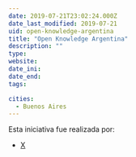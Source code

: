 ```yaml
---
date: 2019-07-21T23:02:24.000Z
date_last_modified: 2019-07-21
uid: open-knowledge-argentina
title: "Open Knowledge Argentina"
description: ""
type: 
website: 
date_ini: 
date_end: 
tags:

cities: 
  - Buenos Aires
---
```


Esta iniciativa fue realizada por:

- [X](/organizaciones/open-knowledge)

